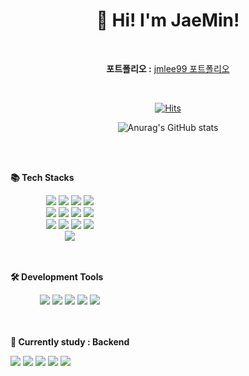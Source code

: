 <div align="center">

  # 👋 Hi! I'm JaeMin! 

<br/>

**포트폴리오 :**
[jmlee99 포트폴리오](https://github.com/jmlee99/Portfolio)

<br/>

[![Hits](https://hits.seeyoufarm.com/api/count/incr/badge.svg?url=https%3A%2F%2Fgithub.com%2Fjmlee99&count_bg=%23F0A5F9&title_bg=%23828282&icon=&icon_color=%23E7E7E7&title=Github&edge_flat=false)](https://hits.seeyoufarm.com)

![Anurag's GitHub stats](https://github-readme-stats.vercel.app/api?username=jmlee99&show_icons=true&theme=buefy)

</div>

<br/>
<br/>


<div align="center">
  <div style="display:flex; flex-direction:column; align-items:flex-start;">
    <!-- Stack -->
    <p><strong>📚 Tech Stacks </strong></p>
    <div>
  <img src="https://img.shields.io/badge/C-A8B9CC?style=for-the-badge&logo=C&logoColor=white">    
  <img src="https://img.shields.io/badge/Raspberry Pi-A22846?style=for-the-badge&logo=Raspberry Pi&logoColor=white">
  <img src="https://img.shields.io/badge/ATmega128-D00000?style=for-the-badge&logo=ATmega128&logoColor=white">
  <img src="https://img.shields.io/badge/Python-3776AB?style=for-the-badge&logo=Python&logoColor=white"><br/>
      
  <img src="https://img.shields.io/badge/NumPy-013243?style=for-the-badge&logo=NumPy&logoColor=white">
  <img src="https://img.shields.io/badge/pandas-150458?style=for-the-badge&logo=pandas&logoColor=white">
  <img src="https://img.shields.io/badge/Matplotlib-007ACC?style=for-the-badge&logo=Matplotlib&logoColor=white">
  <img src="https://img.shields.io/badge/Seaborn-007ACC?style=for-the-badge&logo=Seaborn&logoColor=white"><br/>
  <img src="https://img.shields.io/badge/scikit learn-F7931E?style=for-the-badge&logo=scikit learn&logoColor=white">
  <img src="https://img.shields.io/badge/TensorFlow-FF6F00?style=for-the-badge&logo=TensorFlow&logoColor=white">
  <img src="https://img.shields.io/badge/PyTorch-EE4C2C?style=for-the-badge&logo=PyTorch&logoColor=white">
  <img src="https://img.shields.io/badge/Keras-D00000?style=for-the-badge&logo=Keras&logoColor=white"><br/>
  <img src="https://img.shields.io/badge/Linux-FCC624?style=for-the-badge&logo=Linux&logoColor=white">
  
  
  <br/>
  <br/>
  <br/>


  <div style="display:flex; flex-direction:column; align-items:flex-start;">
    <!-- Stack -->
    <p><strong>🛠️ Development Tools </strong></p>
    <div>
    <img src="https://img.shields.io/badge/jupyter-F37626?style=for-the-badge&logo=jupyter&logoColor=white">
    <img src="https://img.shields.io/badge/PyCharm-000000?style=for-the-badge&logo=PyCharm&logoColor=white">
    <img src="https://img.shields.io/badge/Visual Studio-5C2D91?style=for-the-badge&logo=Visual Studio&logoColor=white">
    <img src="https://img.shields.io/badge/Visual Studio Code-007ACC?style=for-the-badge&logo=Visual Studio Code&logoColor=white">
      <img src="https://img.shields.io/badge/Microchip Studio-D00000?style=for-the-badge&logo=Microchip Studio&logoColor=white">
  <br/>
  <br/>
  <br/>

  <div style="display:flex; flex-direction:column; align-items:flex-start;">
    <!-- Stack -->
    <p><strong>🎯 Currently study : Backend </strong></p>
    <div>
    <img src="https://img.shields.io/badge/java-007396?style=for-the-badge&logo=java&logoColor=white">
    <img src="https://img.shields.io/badge/Spring-6DB33F?style=for-the-badge&logo=Spring&logoColor=white">
    <img src="https://img.shields.io/badge/Spring Boot-6DB33F?style=for-the-badge&logo=Spring Boot&logoColor=white">
    <img src="https://img.shields.io/badge/MySQL-4479A1?style=for-the-badge&logo=MySQL&logoColor=white">
    <img src="https://img.shields.io/badge/IntelliJ IDEA-000000?style=for-the-badge&logo=IntelliJ IDEA&logoColor=white">
    
      
</div>

